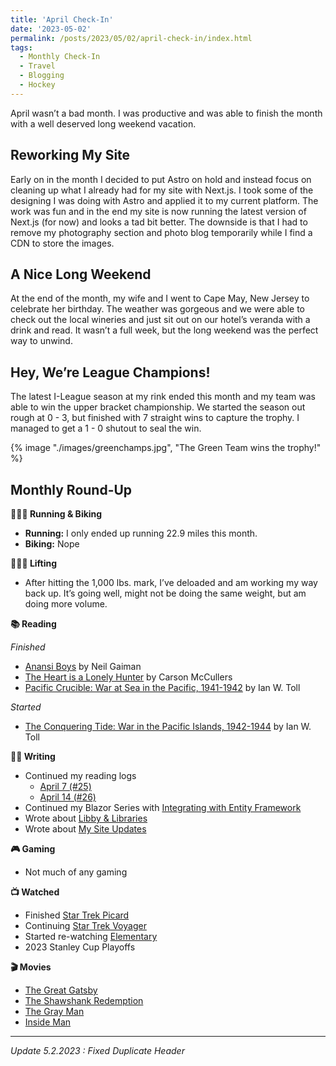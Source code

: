 ```yaml
---
title: 'April Check-In'
date: '2023-05-02'
permalink: /posts/2023/05/02/april-check-in/index.html
tags:
  - Monthly Check-In
  - Travel
  - Blogging
  - Hockey
---
```


April wasn’t a bad month. I was productive and was able to finish the month with a well deserved long weekend vacation.
<!-- excerpt -->

## Reworking My Site

Early on in the month I decided to put Astro on hold and instead focus on cleaning up what I already had for my site with Next.js. I took some of the designing I was doing with Astro and applied it to my current platform. The work was fun and in the end my site is now running the latest version of Next.js (for now) and looks a tad bit better. The downside is that I had to remove my photography section and photo blog temporarily while I find a CDN to store the images.

## A Nice Long Weekend

At the end of the month, my wife and I went to Cape May, New Jersey to celebrate her birthday. The weather was gorgeous and we were able to check out the local wineries and just sit out on our hotel’s veranda with a drink and read. It wasn’t a full week, but the long weekend was the perfect way to unwind.

## Hey, We’re League Champions!

The latest I-League season at my rink ended this month and my team was able to win the upper bracket championship. We started the season out rough at 0 - 3, but finished with 7 straight wins to capture the trophy. I managed to get a 1 - 0 shutout to seal the win.

{% image "./images/greenchamps.jpg", "The Green Team wins the trophy!" %}

## Monthly Round-Up

**🏃🏼‍♂️ Running & Biking**

- **Running:** I only ended up running 22.9 miles this month.
- **Biking:** Nope

**🏋🏼‍♂️ Lifting**

- After hitting the 1,000 lbs. mark, I’ve deloaded and am working my way back up. It’s going well, might not be doing the same weight, but am doing more volume.

**📚 Reading**

*Finished*
- [Anansi Boys](https://bookshop.org/p/books/anansi-boys-neil-gaiman/6438691?ean=9780063070738) by Neil Gaiman
- [The Heart is a Lonely Hunter](https://bookshop.org/p/books/heart-is-a-lonely-hunter-carson-mccullers/266374) by Carson McCullers
- [Pacific Crucible: War at Sea in the Pacific, 1941-1942](https://bookshop.org/p/books/pacific-crucible-war-at-sea-in-the-pacific-1941-1942-ian-w-toll/8754662?ean=9780393343410) by Ian W. Toll

*Started*
- [The Conquering Tide: War in the Pacific Islands, 1942-1944](https://bookshop.org/p/books/the-conquering-tide-war-in-the-pacific-islands-1942-1944-ian-w-toll/8758811?ean=9780393353204) by Ian W. Toll

**✍🏻 Writing**

- Continued my reading logs
	- [April 7 (#25)](https://kpwags.com/reading-log/25)
	- [April 14 (#26)](https://kpwags.com/reading-log/26)
- Continued my Blazor Series with [Integrating with Entity Framework](https://kpwags.com/posts/2023/04/04/digging-into-blazor-entity-framework)
- Wrote about [Libby & Libraries](https://kpwags.com/posts/2023/04/18/libby-and-libraries)
- Wrote about [My Site Updates](https://kpwags.com/posts/2023/04/28/some-site-and-design-updates)

**🎮 Gaming**

- Not much of any gaming

**📺 Watched**

- Finished [Star Trek Picard](https://www.imdb.com/title/tt8806524/)
- Continuing [Star Trek Voyager](https://www.imdb.com/title/tt0112178/)
- Started re-watching [Elementary](https://www.imdb.com/title/tt2191671/)
- 2023 Stanley Cup Playoffs

**🎬 Movies**

- [The Great Gatsby](https://www.imdb.com/title/tt1343092/)
- [The Shawshank Redemption](https://www.imdb.com/title/tt0111161/)
- [The Gray Man](https://www.imdb.com/title/tt1649418/)
- [Inside Man](https://www.imdb.com/title/tt0454848/)

---

*Update 5.2.2023 : Fixed Duplicate Header*